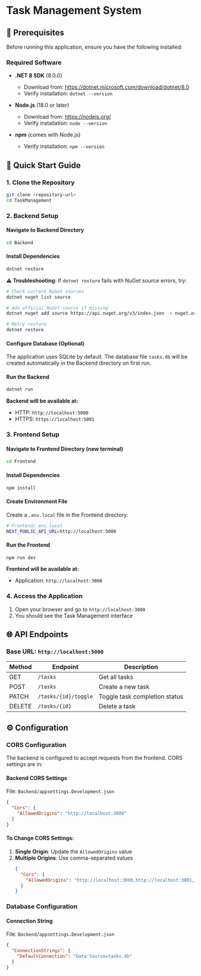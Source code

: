 # Task Management System

## 🔧 Prerequisites

Before running this application, ensure you have the following installed:

### Required Software

- **.NET 8 SDK** (8.0.0)

  - Download from: https://dotnet.microsoft.com/download/dotnet/8.0
  - Verify installation: `dotnet --version`

- **Node.js** (18.0 or later)

  - Download from: https://nodejs.org/
  - Verify installation: `node --version`

- **npm** (comes with Node.js)
  - Verify installation: `npm --version`

## 🚀 Quick Start Guide

### 1. Clone the Repository

```bash
git clone <repository-url>
cd TaskManagement
```

### 2. Backend Setup

#### Navigate to Backend Directory

```bash
cd Backend
```

#### Install Dependencies

```bash
dotnet restore
```

**⚠️ Troubleshooting**: If `dotnet restore` fails with NuGet source errors, try:

```bash
# Check current NuGet sources
dotnet nuget list source

# Add official NuGet source if missing
dotnet nuget add source https://api.nuget.org/v3/index.json -n nuget.org

# Retry restore
dotnet restore
```

#### Configure Database (Optional)

The application uses SQLite by default. The database file `tasks.db` will be created automatically in the Backend directory on first run.

#### Run the Backend

```bash
dotnet run
```

**Backend will be available at:**

- HTTP: `http://localhost:5000`
- HTTPS: `https://localhost:5001`

### 3. Frontend Setup

#### Navigate to Frontend Directory (new terminal)

```bash
cd Frontend
```

#### Install Dependencies

```bash
npm install
```

#### Create Environment File

Create a `.env.local` file in the Frontend directory:

```bash
# Frontend/.env.local
NEXT_PUBLIC_API_URL=http://localhost:5000
```

#### Run the Frontend

```bash
npm run dev
```

**Frontend will be available at:**

- Application: `http://localhost:3000`

### 4. Access the Application

1. Open your browser and go to `http://localhost:3000`
2. You should see the Task Management interface

## 🌐 API Endpoints

### Base URL: `http://localhost:5000`

| Method | Endpoint             | Description                   |
| ------ | -------------------- | ----------------------------- |
| GET    | `/tasks`             | Get all tasks                 |
| POST   | `/tasks`             | Create a new task             |
| PATCH  | `/tasks/{id}/toggle` | Toggle task completion status |
| DELETE | `/tasks/{id}`        | Delete a task                 |

## ⚙️ Configuration

### CORS Configuration

The backend is configured to accept requests from the frontend. CORS settings are in:

#### Backend CORS Settings

File: `Backend/appsettings.Development.json`

```json
{
  "Cors": {
    "AllowedOrigins": "http://localhost:3000"
  }
}
```

#### To Change CORS Settings:

1. **Single Origin**: Update the `AllowedOrigins` value
2. **Multiple Origins**: Use comma-separated values
   ```json
   {
     "Cors": {
       "AllowedOrigins": "http://localhost:3000,http://localhost:3001,https://yourdomain.com"
     }
   }
   ```

### Database Configuration

#### Connection String

File: `Backend/appsettings.Development.json`

```json
{
  "ConnectionStrings": {
    "DefaultConnection": "Data Source=tasks.db"
  }
}
```
